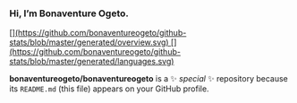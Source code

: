 ### Hi, I’m Bonaventure Ogeto.


<a href="https://github.com/bonaventureogeto/github-stats">
[](https://github.com/bonaventureogeto/github-stats/blob/master/generated/overview.svg)
[](https://github.com/bonaventureogeto/github-stats/blob/master/generated/languages.svg)
</a>



**bonaventureogeto/bonaventureogeto** is a ✨ _special_ ✨ repository because its `README.md` (this file) appears on your GitHub profile.



